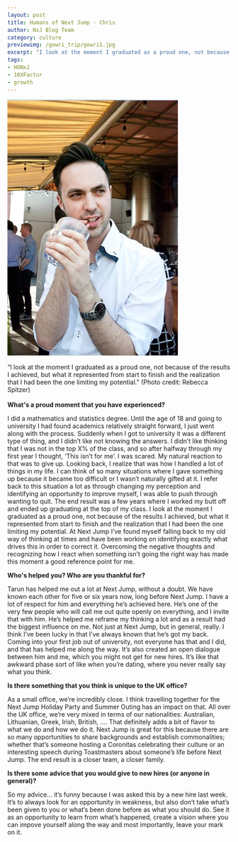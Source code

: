 ```yaml
---
layout: post
title: Humans of Next Jump - Chris
author: NxJ Blog Team
category: culture
previewimg: /gowri_trip/gowri1.jpg
excerpt: "I look at the moment I graduated as a proud one, not because of the results I achieved, but what it represented from start to finish and the realization that I had been the one limiting my potential."
tags:
- HONxJ
- 10XFactor
- growth
---
```


![Chris](/images/honxj_chris.jpg)

<div class="imgSubtitle">“I look at the moment I graduated as a proud one, not because of the results I achieved, but what it represented from start to finish and the realization that I had been the one limiting my potential." (Photo credit: Rebecca Spitzer)</div>
<br/>
<b>What's a proud moment that you have experienced?</b>
 
I did a mathematics and statistics degree. Until the age of 18 and going to university I had found academics relatively straight forward, I just went along with the process. Suddenly when I got to university it was a different type of thing, and I didn’t like not knowing the answers. I didn’t like thinking that I was not in the top X% of the class, and so after halfway through my first year I thought, ‘This isn’t for me’. I was scared. My natural reaction to that was to give up. Looking back, I realize that was how I handled a lot of things in my life. I can think of so many situations where I gave something up because it became too difficult or I wasn’t naturally gifted at it. I refer back to this situation a lot as through changing my perception and identifying an opportunity to improve myself, I was able to push through wanting to quit. The end result was a few years where I worked my butt off and ended up graduating at the top of my class. I look at the moment I graduated as a proud one, not because of the results I achieved, but what it represented from start to finish and the realization that I had been the one limiting my potential. At Next Jump I’ve found myself falling back to my old way of thinking at times and have been working on identifying exactly what drives this in order to correct it. Overcoming the negative thoughts and recognizing how I react when something isn’t going the right way has made this moment a good reference point for me.
 
<b>Who's helped you? Who are you thankful for?</b>
 
Tarun has helped me out a lot at Next Jump, without a doubt. We have known each other for five or six years now, long before Next Jump. I have a lot of respect for him and everything he’s achieved here. He’s one of the very few people who will call me out quite openly on everything, and I invite that with him. He’s helped me reframe my thinking a lot and as a result had the biggest influence on me. Not just at Next Jump, but in general, really. I think I’ve been lucky in that I’ve always known that he’s got my back. Coming into your first job out of university, not everyone has that and I did, and that has helped me along the way. It’s also created an open dialogue between him and me, which you might not get for new hires. It’s like that awkward phase sort of like when you’re dating, where you never really say what you think.
 
<b>Is there something that you think is unique to the UK office?</b>
 
As a small office, we’re incredibly close. I think travelling together for the Next Jump Holiday Party and Summer Outing has an impact on that. All over the UK office, we’re very mixed in terms of our nationalities: Australian, Lithuanian, Greek, Irish, British, …. That definitely adds a bit of flavor to what we do and how we do it. Next Jump is great for this because there are so many opportunities to share backgrounds and establish commonalities; whether that’s someone hosting a Coronitas celebrating their culture or an interesting speech during Toastmasters about someone’s life before Next Jump. The end result is a closer team, a closer family.
 
<b>Is there some advice that you would give to new hires (or anyone in general)?</b>
 
So my advice… it’s funny because I was asked this by a new hire last week. It’s to always look for an opportunity in weakness, but also don’t take what’s been given to you or what’s been done before as what you should do. See it as an opportunity to learn from what’s happened, create a vision where you can impove yourself along the way and most importantly, leave your mark on it.

